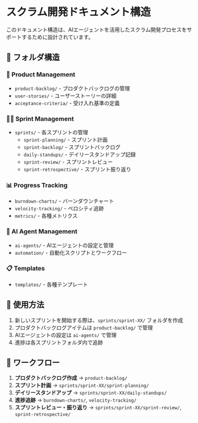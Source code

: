 # スクラム開発ドキュメント構造

このドキュメント構造は、AIエージェントを活用したスクラム開発プロセスをサポートするために設計されています。

## 📁 フォルダ構造

### 🎯 Product Management
- `product-backlog/` - プロダクトバックログの管理
- `user-stories/` - ユーザーストーリーの詳細
- `acceptance-criteria/` - 受け入れ基準の定義

### 🏃‍♂️ Sprint Management
- `sprints/` - 各スプリントの管理
  - `sprint-planning/` - スプリント計画
  - `sprint-backlog/` - スプリントバックログ
  - `daily-standups/` - デイリースタンドアップ記録
  - `sprint-review/` - スプリントレビュー
  - `sprint-retrospective/` - スプリント振り返り

### 📊 Progress Tracking
- `burndown-charts/` - バーンダウンチャート
- `velocity-tracking/` - ベロシティ追跡
- `metrics/` - 各種メトリクス

### 🤖 AI Agent Management
- `ai-agents/` - AIエージェントの設定と管理
- `automation/` - 自動化スクリプトとワークフロー

### 📋 Templates
- `templates/` - 各種テンプレート

## 🚀 使用方法

1. 新しいスプリントを開始する際は、`sprints/sprint-XX/` フォルダを作成
2. プロダクトバックログアイテムは `product-backlog/` で管理
3. AIエージェントの設定は `ai-agents/` で管理
4. 進捗は各スプリントフォルダ内で追跡

## 🔄 ワークフロー

1. **プロダクトバックログ作成** → `product-backlog/`
2. **スプリント計画** → `sprints/sprint-XX/sprint-planning/`
3. **デイリースタンドアップ** → `sprints/sprint-XX/daily-standups/`
4. **進捗追跡** → `burndown-charts/`, `velocity-tracking/`
5. **スプリントレビュー・振り返り** → `sprints/sprint-XX/sprint-review/`, `sprint-retrospective/` 